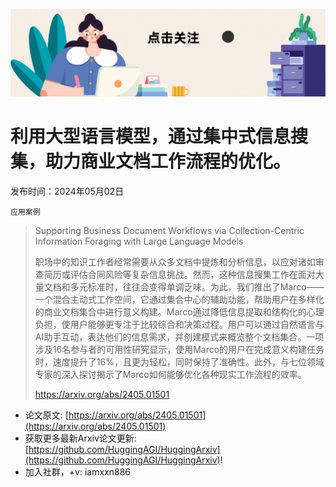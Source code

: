 ![](https://raw.githubusercontent.com/HuggingAGI/HuggingArxiv/main/imgs/follow2.gif)
# 利用大型语言模型，通过集中式信息搜集，助力商业文档工作流程的优化。
发布时间：2024年05月02日

`应用案例`
> Supporting Business Document Workflows via Collection-Centric Information Foraging with Large Language Models
>
> 职场中的知识工作者经常需要从众多文档中提炼和分析信息，以应对诸如审查简历或评估合同风险等复杂信息挑战。然而，这种信息搜集工作在面对大量文档和多元标准时，往往会变得单调乏味。为此，我们推出了Marco——一个混合主动式工作空间，它通过集合中心的辅助功能，帮助用户在多样化的商业文档集合中进行意义构建。Marco通过降低信息提取和结构化的心理负担，使用户能够更专注于比较综合和决策过程。用户可以通过自然语言与AI助手互动，表达他们的信息需求，并创建模式来概览整个文档集合。一项涉及16名参与者的可用性研究显示，使用Marco的用户在完成意义构建任务时，速度提升了16%，且更为轻松，同时保持了准确性。此外，与七位领域专家的深入探讨揭示了Marco如何能够优化各种现实工作流程的效率。
>
> https://arxiv.org/abs/2405.01501



- 论文原文: [https://arxiv.org/abs/2405.01501](https://arxiv.org/abs/2405.01501)
- 获取更多最新Arxiv论文更新: [https://github.com/HuggingAGI/HuggingArxiv](https://github.com/HuggingAGI/HuggingArxiv)!
- 加入社群，+v: iamxxn886